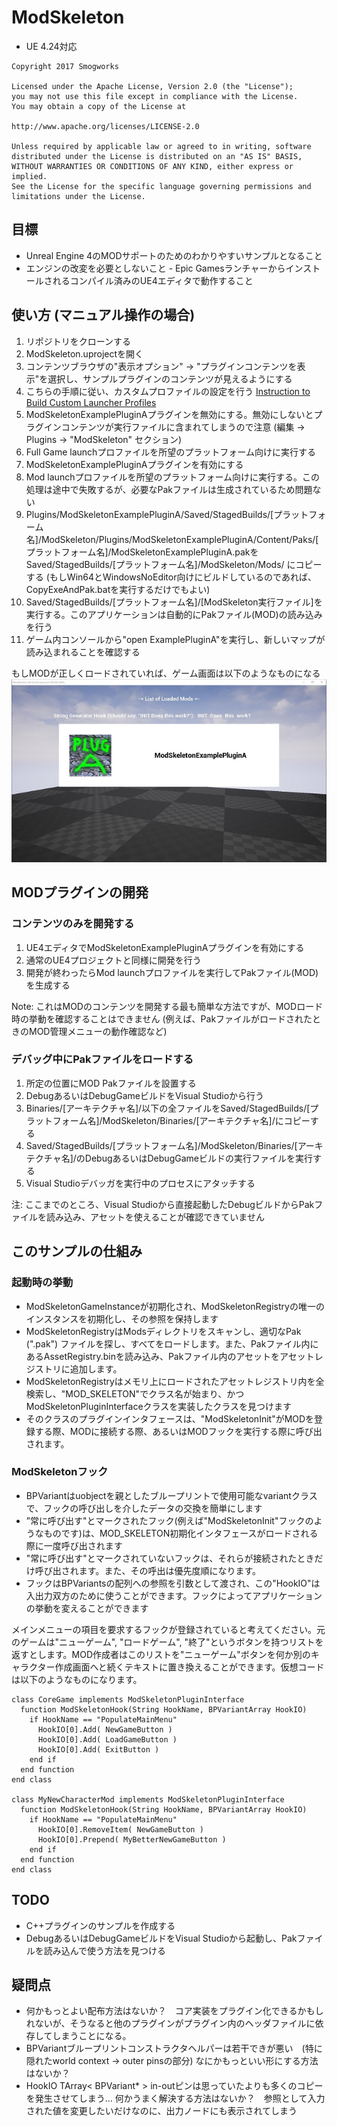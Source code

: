 # ModSkeleton

- UE 4.24対応

```
Copyright 2017 Smogworks

Licensed under the Apache License, Version 2.0 (the "License");
you may not use this file except in compliance with the License.
You may obtain a copy of the License at

http://www.apache.org/licenses/LICENSE-2.0

Unless required by applicable law or agreed to in writing, software
distributed under the License is distributed on an "AS IS" BASIS,
WITHOUT WARRANTIES OR CONDITIONS OF ANY KIND, either express or implied.
See the License for the specific language governing permissions and
limitations under the License.
```

## 目標

- Unreal Engine 4のMODサポートのためのわかりやすいサンプルとなること
- エンジンの改変を必要としないこと - Epic Gamesランチャーからインストールされるコンパイル済みのUE4エディタで動作すること

## 使い方 (マニュアル操作の場合)

1. リポジトリをクローンする
1. ModSkeleton.uprojectを開く
1. コンテンツブラウザの"表示オプション" -> "プラグインコンテンツを表示"を選択し、サンプルプラグインのコンテンツが見えるようにする
1. こちらの手順に従い、カスタムプロファイルの設定を行う [Instruction to Build Custom Launcher Profiles](doc/build_profiles/build_profiles.md)
1. ModSkeletonExamplePluginAプラグインを無効にする。無効にしないとプラグインコンテンツが実行ファイルに含まれてしまうので注意 (編集 -> Plugins -> "ModSkeleton" セクション)
1. Full Game launchプロファイルを所望のプラットフォーム向けに実行する
1. ModSkeletonExamplePluginAプラグインを有効にする
1. Mod launchプロファイルを所望のプラットフォーム向けに実行する。この処理は途中で失敗するが、必要なPakファイルは生成されているため問題ない
1. Plugins/ModSkeletonExamplePluginA/Saved/StagedBuilds/[プラットフォーム名]/ModSkeleton/Plugins/ModSkeletonExamplePluginA/Content/Paks/[プラットフォーム名]/ModSkeletonExamplePluginA.pakをSaved/StagedBuilds/[プラットフォーム名]/ModSkeleton/Mods/ にコピーする (もしWin64とWindowsNoEditor向けにビルドしているのであれば、CopyExeAndPak.batを実行するだけでもよい)
1. Saved/StagedBuilds/[プラットフォーム名]/[ModSkeleton実行ファイル]を実行する。このアプリケーションは自動的にPakファイル(MOD)の読み込みを行う
1. ゲーム内コンソールから"open ExamplePluginA"を実行し、新しいマップが読み込まれることを確認する

もしMODが正しくロードされていれば、ゲーム画面は以下のようなものになる
![MOD loaded](MODLoaded.jpg)

## MODプラグインの開発

### コンテンツのみを開発する

1. UE4エディタでModSkeletonExamplePluginAプラグインを有効にする
1. 通常のUE4プロジェクトと同様に開発を行う
1. 開発が終わったらMod launchプロファイルを実行してPakファイル(MOD)を生成する

Note: これはMODのコンテンツを開発する最も簡単な方法ですが、MODロード時の挙動を確認することはできません (例えば、PakファイルがロードされたときのMOD管理メニューの動作確認など)

### デバッグ中にPakファイルをロードする

1. 所定の位置にMOD Pakファイルを設置する
1. DebugあるいはDebugGameビルドをVisual Studioから行う
1. Binaries/[アーキテクチャ名]/以下の全ファイルをSaved/StagedBuilds/[プラットフォーム名]/ModSkeleton/Binaries/[アーキテクチャ名]/にコピーする
1. Saved/StagedBuilds/[プラットフォーム名]/ModSkeleton/Binaries/[アーキテクチャ名]/のDebugあるいはDebugGameビルドの実行ファイルを実行する
1. Visual Studioデバッガを実行中のプロセスにアタッチする

注: ここまでのところ、Visual Studioから直接起動したDebugビルドからPakファイルを読み込み、アセットを使えることが確認できていません

## このサンプルの仕組み

### 起動時の挙動

- ModSkeletonGameInstanceが初期化され、ModSkeletonRegistryの唯一のインスタンスを初期化し、その参照を保持します
- ModSkeletonRegistryはModsディレクトリをスキャンし、適切なPak (".pak") ファイルを探し、すべてをロードします。また、Pakファイル内にあるAssetRegistry.binを読み込み、Pakファイル内のアセットをアセットレジストリに追加します。
- ModSkeletonRegistryはメモリ上にロードされたアセットレジストリ内を全検索し、"MOD_SKELETON"でクラス名が始まり、かつModSkeletonPluginInterfaceクラスを実装したクラスを見つけます
- そのクラスのプラグインインタフェースは、"ModSkeletonInit"がMODを登録する際、MODに接続する際、あるいはMODフックを実行する際に呼び出されます。

### ModSkeletonフック

- BPVariantはuobjectを親としたブループリントで使用可能なvariantクラスで、フックの呼び出しを介したデータの交換を簡単にします
- ”常に呼び出す"とマークされたフック(例えば"ModSkeletonInit"フックのようなものです)は、MOD_SKELETON初期化インタフェースがロードされる際に一度呼び出されます
- "常に呼び出す"とマークされていないフックは、それらが接続されたときだけ呼び出されます。また、その呼出は優先度順になります。
- フックはBPVariantsの配列への参照を引数として渡され、この"HookIO"は入出力双方のために使うことができます。フックによってアプリケーションの挙動を変えることができます

メインメニューの項目を要求するフックが登録されていると考えてください。元のゲームは"ニューゲーム", "ロードゲーム", "終了"というボタンを持つリストを返すとします。MOD作成者はこのリストを"ニューゲーム"ボタンを何か別のキャラクター作成画面へと続くテキストに置き換えることができます。仮想コードは以下のようなものになります。

```
class CoreGame implements ModSkeletonPluginInterface
  function ModSkeletonHook(String HookName, BPVariantArray HookIO)
    if HookName == "PopulateMainMenu"
      HookIO[0].Add( NewGameButton )
      HookIO[0].Add( LoadGameButton )
      HookIO[0].Add( ExitButton )
    end if
  end function
end class

class MyNewCharacterMod implements ModSkeletonPluginInterface
  function ModSkeletonHook(String HookName, BPVariantArray HookIO)
    if HookName == "PopulateMainMenu"
      HookIO[0].RemoveItem( NewGameButton )
      HookIO[0].Prepend( MyBetterNewGameButton )
    end if
  end function
end class
```

## TODO

- C++プラグインのサンプルを作成する
- DebugあるいはDebugGameビルドをVisual Studioから起動し、Pakファイルを読み込んで使う方法を見つける

## 疑問点

- 何かもっとよい配布方法はないか？　コア実装をプラグイン化できるかもしれないが、そうなると他のプラグインがプラグイン内のヘッダファイルに依存してしまうことになる。
- BPVariantブループリントコンストラクタヘルパーは若干できが悪い　(特に隠れたworld context -> outer pinsの部分) なにかもっといい形にする方法はないか？
- HookIO TArray< BPVariant* > in-outピンは思っていたよりも多くのコピーを発生させてしまう... 何かうまく解決する方法はないか？　参照として入力された値を変更したいだけなのに、出力ノードにも表示されてしまう
